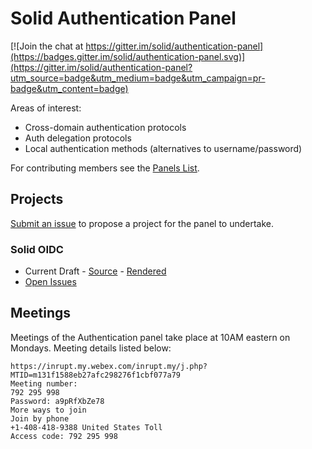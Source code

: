 # Solid Authentication Panel

[![Join the chat at https://gitter.im/solid/authentication-panel](https://badges.gitter.im/solid/authentication-panel.svg)](https://gitter.im/solid/authentication-panel?utm_source=badge&utm_medium=badge&utm_campaign=pr-badge&utm_content=badge)

Areas of interest:

* Cross-domain authentication protocols
* Auth delegation protocols
* Local authentication methods (alternatives to username/password)

For contributing members see the
[Panels List](https://github.com/solid/process/blob/master/panels.md#authentication-panel).

## Projects

[Submit an issue](https://github.com/solid/authentication-panel/issues/new)
to propose a project for the panel to undertake.

### Solid OIDC

* Current Draft - [Source](https://github.com/solid/authentication-panel/tree/master/proposals/solid-oidc/index.bs) - [Rendered](https://solid.github.io/authentication-panel/solid-oidc/)
* [Open Issues](https://github.com/solid/authentication-panel/issues?q=is%3Aissue+is%3Aopen+label%3ASolid-OIDC)

## Meetings

Meetings of the Authentication panel take place at 10AM eastern on Mondays. Meeting details listed below:

```
https://inrupt.my.webex.com/inrupt.my/j.php?MTID=m131f1588eb27afc298276f1cbf077a79
Meeting number:
792 295 998
Password: a9pRfXbZe78
More ways to join
Join by phone
+1-408-418-9388 United States Toll
Access code: 792 295 998
```
